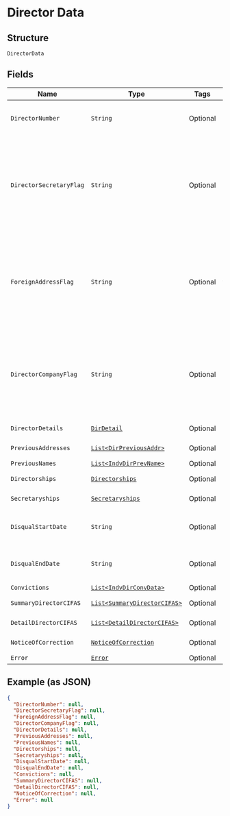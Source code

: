 
# Director Data

## Structure

`DirectorData`

## Fields

| Name | Type | Tags | Description | Getter | Setter |
|  --- | --- | --- | --- | --- | --- |
| `DirectorNumber` | `String` | Optional | Experian Director reference number | String getDirectorNumber() | setDirectorNumber(String directorNumber) |
| `DirectorSecretaryFlag` | `String` | Optional | Indicator showing whether the person is a Director, Secretary or both - D=Director only, S=Secretary only, B=Both | String getDirectorSecretaryFlag() | setDirectorSecretaryFlag(String directorSecretaryFlag) |
| `ForeignAddressFlag` | `String` | Optional | Indicator showing whether the person's address is foreign - N=UK address, Y=Foreign Address, M=Unknown address | String getForeignAddressFlag() | setForeignAddressFlag(String foreignAddressFlag) |
| `DirectorCompanyFlag` | `String` | Optional | Indicator showing whether the director / secretary is a company - Y=director is a company, N=director is not a company | String getDirectorCompanyFlag() | setDirectorCompanyFlag(String directorCompanyFlag) |
| `DirectorDetails` | [`DirDetail`](../../doc/models/dir-detail.md) | Optional | - | DirDetail getDirectorDetails() | setDirectorDetails(DirDetail directorDetails) |
| `PreviousAddresses` | [`List<DirPreviousAddr>`](../../doc/models/dir-previous-addr.md) | Optional | - | List<DirPreviousAddr> getPreviousAddresses() | setPreviousAddresses(List<DirPreviousAddr> previousAddresses) |
| `PreviousNames` | [`List<IndvDirPrevName>`](../../doc/models/indv-dir-prev-name.md) | Optional | - | List<IndvDirPrevName> getPreviousNames() | setPreviousNames(List<IndvDirPrevName> previousNames) |
| `Directorships` | [`Directorships`](../../doc/models/directorships.md) | Optional | - | Directorships getDirectorships() | setDirectorships(Directorships directorships) |
| `Secretaryships` | [`Secretaryships`](../../doc/models/secretaryships.md) | Optional | - | Secretaryships getSecretaryships() | setSecretaryships(Secretaryships secretaryships) |
| `DisqualStartDate` | `String` | Optional | Disqualification Start Date (yyyy-mm-dd) | String getDisqualStartDate() | setDisqualStartDate(String disqualStartDate) |
| `DisqualEndDate` | `String` | Optional | Disqualification End Date (yyyy-mm-dd) | String getDisqualEndDate() | setDisqualEndDate(String disqualEndDate) |
| `Convictions` | [`List<IndvDirConvData>`](../../doc/models/indv-dir-conv-data.md) | Optional | - | List<IndvDirConvData> getConvictions() | setConvictions(List<IndvDirConvData> convictions) |
| `SummaryDirectorCIFAS` | [`List<SummaryDirectorCIFAS>`](../../doc/models/summary-director-cifas.md) | Optional | - | List<SummaryDirectorCIFAS> getSummaryDirectorCIFAS() | setSummaryDirectorCIFAS(List<SummaryDirectorCIFAS> summaryDirectorCIFAS) |
| `DetailDirectorCIFAS` | [`List<DetailDirectorCIFAS>`](../../doc/models/detail-director-cifas.md) | Optional | - | List<DetailDirectorCIFAS> getDetailDirectorCIFAS() | setDetailDirectorCIFAS(List<DetailDirectorCIFAS> detailDirectorCIFAS) |
| `NoticeOfCorrection` | [`NoticeOfCorrection`](../../doc/models/notice-of-correction.md) | Optional | - | NoticeOfCorrection getNoticeOfCorrection() | setNoticeOfCorrection(NoticeOfCorrection noticeOfCorrection) |
| `Error` | [`Error`](../../doc/models/error.md) | Optional | - | Error getError() | setError(Error error) |

## Example (as JSON)

```json
{
  "DirectorNumber": null,
  "DirectorSecretaryFlag": null,
  "ForeignAddressFlag": null,
  "DirectorCompanyFlag": null,
  "DirectorDetails": null,
  "PreviousAddresses": null,
  "PreviousNames": null,
  "Directorships": null,
  "Secretaryships": null,
  "DisqualStartDate": null,
  "DisqualEndDate": null,
  "Convictions": null,
  "SummaryDirectorCIFAS": null,
  "DetailDirectorCIFAS": null,
  "NoticeOfCorrection": null,
  "Error": null
}
```

